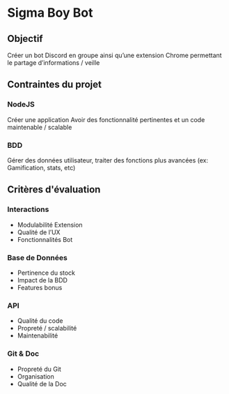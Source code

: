 # Sigma Boy Bot
## Objectif
Créer un bot Discord en groupe ainsi qu’une extension Chrome permettant le partage d’informations / veille
## Contraintes du projet
### NodeJS
Créer une application
Avoir des fonctionnalité pertinentes et un code maintenable / scalable
### BDD
Gérer des données utilisateur, traiter des fonctions plus avancées (ex: Gamification, stats, etc)
## Critères d'évaluation
### Interactions
- Modulabilité Extension
- Qualité de l’UX
- Fonctionnalités Bot
### Base de Données
- Pertinence du stock
- Impact de la BDD
- Features bonus
### API
- Qualité du code
- Propreté / scalabilité
- Maintenabilité
### Git & Doc
- Propreté du Git
- Organisation
- Qualité de la Doc

